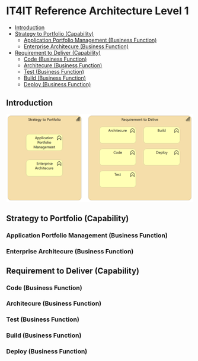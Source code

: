 # IT4IT Reference Architecture Level 1

* [Introduction](#introduction)
* [Strategy to Portfolio (Capability)](#strategy-to-portfolio-capability)
  * [Application Portfolio Management (Business Function)](#application-portfolio-management-business-function)
  * [Enterprise Architecure (Business Function)](#enterprise-architecure-business-function)
* [Requirement to Deliver (Capability)](#requirement-to-deliver-capability)
  * [Code (Business Function)](#code-business-function)
  * [Architecure (Business Function)](#architecure-business-function)
  * [Test (Business Function)](#test-business-function)
  * [Build (Business Function)](#build-business-function)
  * [Deploy (Business Function)](#deploy-business-function)

## Introduction

![IT4IT Reference Architecture Level 1][embedView]

## Strategy to Portfolio (Capability)

### Application Portfolio Management (Business Function)

### Enterprise Architecure (Business Function)

## Requirement to Deliver (Capability)

### Code (Business Function)

### Architecure (Business Function)

### Test (Business Function)

### Build (Business Function)

### Deploy (Business Function)

[^1]: Generated: Fri Feb 08 2019 23:17:52 GMT+0100 (CET)

[embedView]: IT4IT%20%20Reference%20Architecture-IT4IT%20Reference%20Architecture%20Level%201.png